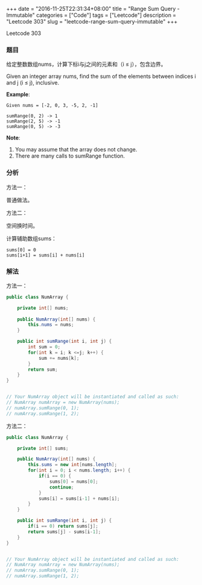 +++
date = "2016-11-25T22:31:34+08:00"
title = "Range Sum Query - Immutable"
categories = ["Code"]
tags = ["Leetcode"]
description = "Leetcode 303"
slug = "leetcode-range-sum-query-immutable"
+++


Leetcode 303

### 题目

给定整数数组nums，计算下标i与j之间的元素和（i ≤ j），包含边界。

Given an integer array nums, find the sum of the elements between indices i and j (i ≤ j), inclusive.

__Example__:

```
Given nums = [-2, 0, 3, -5, 2, -1]

sumRange(0, 2) -> 1
sumRange(2, 5) -> -1
sumRange(0, 5) -> -3
```

__Note__:

1. You may assume that the array does not change.
2. There are many calls to sumRange function.

### 分析

方法一：

普通做法。

方法二：

空间换时间。

计算辅助数组sums：

```
sums[0] = 0
sums[i+1] = sums[i] + nums[i]
```

### 解法

方法一：

```java
public class NumArray {

    private int[] nums;
    
    public NumArray(int[] nums) {
        this.nums = nums;
    }

    public int sumRange(int i, int j) {
        int sum = 0;
        for(int k = i; k <=j; k++) {
            sum += nums[k];
        }
        return sum;
    }
}


// Your NumArray object will be instantiated and called as such:
// NumArray numArray = new NumArray(nums);
// numArray.sumRange(0, 1);
// numArray.sumRange(1, 2);
```

方法二：

```java
public class NumArray {

    private int[] sums;

    public NumArray(int[] nums) {
        this.sums = new int[nums.length];
        for(int i = 0; i < nums.length; i++) {
            if(i == 0) {
                sums[0] = nums[0];
                continue;
            }
            sums[i] = sums[i-1] + nums[i];
        }
    }

    public int sumRange(int i, int j) {
        if(i == 0) return sums[j];
        return sums[j] - sums[i-1];
    }
}


// Your NumArray object will be instantiated and called as such:
// NumArray numArray = new NumArray(nums);
// numArray.sumRange(0, 1);
// numArray.sumRange(1, 2);
```